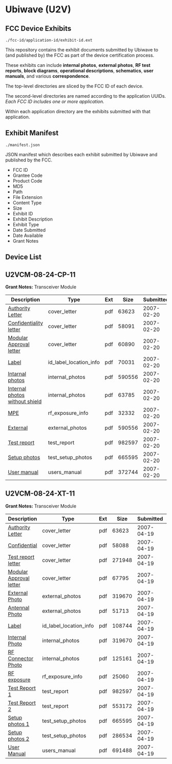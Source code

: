 # Ubiwave (U2V)
## FCC Device Exhibits

```
./fcc-id/application-id/exhibit-id.ext
```

This repository contains the exhibit documents submitted by Ubiwave to (and published by) the FCC as part of the device certification process.

These exhibits can include **internal photos**, **external photos**, **RF test reports**, **block diagrams**, **operational descriptions**, **schematics**, **user manuals**, and various **correspondence**.

The top-level directories are sliced by the FCC ID of each device.

The second-level directories are named according to the application UUIDs. *Each FCC ID includes one or more application.*

Within each application directory are the exhibits submitted with that application. 

## Exhibit Manifest

```
./manifest.json
```

JSON manifest which describes each exhibit submitted by Ubiwave and published by the FCC.

- FCC ID
- Grantee Code
- Product Code
- MD5
- Path
- File Extension
- Content Type
- Size
- Exhibit ID
- Exhibit Description
- Exhibit Type
- Date Submitted
- Date Available
- Grant Notes

## Device List
## U2VCM-08-24-CP-11
**Grant Notes:** Transceiver Module

| Description | Type | Ext | Size | Submitted | Available |
| ----------- | ---- | --- | ---- | --------- | --------- |
| [Authority Letter](U2VCM-08-24-CP-11/02f8982b16bf61728d8fe80a43ae719f/760722.pdf) | cover_letter | pdf | 63623 | 2007-02-20 | 2007-02-20 |
| [Confidentiality letter](U2VCM-08-24-CP-11/02f8982b16bf61728d8fe80a43ae719f/760723.pdf) | cover_letter | pdf | 58091 | 2007-02-20 | 2007-02-20 |
| [Modular Approval letter](U2VCM-08-24-CP-11/02f8982b16bf61728d8fe80a43ae719f/760724.pdf) | cover_letter | pdf | 60890 | 2007-02-20 | 2007-02-20 |
| [Label](U2VCM-08-24-CP-11/02f8982b16bf61728d8fe80a43ae719f/760726.pdf) | id_label_location_info | pdf | 70031 | 2007-02-20 | 2007-02-20 |
| [Intarnal photos](U2VCM-08-24-CP-11/02f8982b16bf61728d8fe80a43ae719f/760725.pdf) | internal_photos | pdf | 590556 | 2007-02-20 | 2007-02-20 |
| [Internal photos without shield](U2VCM-08-24-CP-11/02f8982b16bf61728d8fe80a43ae719f/760728.pdf) | internal_photos | pdf | 63785 | 2007-02-20 | 2007-02-20 |
| [MPE](U2VCM-08-24-CP-11/02f8982b16bf61728d8fe80a43ae719f/760731.pdf) | rf_exposure_info | pdf | 32332 | 2007-02-20 | 2007-02-20 |
| [External](U2VCM-08-24-CP-11/02f8982b16bf61728d8fe80a43ae719f/760725.pdf) | external_photos | pdf | 590556 | 2007-02-20 | 2007-02-20 |
| [Test report](U2VCM-08-24-CP-11/02f8982b16bf61728d8fe80a43ae719f/760733.pdf) | test_report | pdf | 982597 | 2007-02-20 | 2007-02-20 |
| [Setup photos](U2VCM-08-24-CP-11/02f8982b16bf61728d8fe80a43ae719f/760734.pdf) | test_setup_photos | pdf | 665595 | 2007-02-20 | 2007-02-20 |
| [User manual](U2VCM-08-24-CP-11/02f8982b16bf61728d8fe80a43ae719f/760735.pdf) | users_manual | pdf | 372744 | 2007-02-20 | 2007-02-20 |
## U2VCM-08-24-XT-11
**Grant Notes:** Transceiver Module

| Description | Type | Ext | Size | Submitted | Available |
| ----------- | ---- | --- | ---- | --------- | --------- |
| [Authority Letter](U2VCM-08-24-XT-11/b7ddf94c17d07072d39075a48df666e1/760722.pdf) | cover_letter | pdf | 63623 | 2007-04-19 | 2007-04-19 |
| [Confidential](U2VCM-08-24-XT-11/b7ddf94c17d07072d39075a48df666e1/782531.pdf) | cover_letter | pdf | 58088 | 2007-04-19 | 2007-04-19 |
| [Test report letter](U2VCM-08-24-XT-11/b7ddf94c17d07072d39075a48df666e1/782532.pdf) | cover_letter | pdf | 271948 | 2007-04-19 | 2007-04-19 |
| [Modular Approval letter](U2VCM-08-24-XT-11/b7ddf94c17d07072d39075a48df666e1/782533.pdf) | cover_letter | pdf | 67795 | 2007-04-19 | 2007-04-19 |
| [External Photo](U2VCM-08-24-XT-11/b7ddf94c17d07072d39075a48df666e1/782534.pdf) | external_photos | pdf | 319670 | 2007-04-19 | 2007-04-19 |
| [Antennal Photo](U2VCM-08-24-XT-11/b7ddf94c17d07072d39075a48df666e1/782535.pdf) | external_photos | pdf | 51713 | 2007-04-19 | 2007-04-19 |
| [Label](U2VCM-08-24-XT-11/b7ddf94c17d07072d39075a48df666e1/782536.pdf) | id_label_location_info | pdf | 108744 | 2007-04-19 | 2007-04-19 |
| [Internal Photo](U2VCM-08-24-XT-11/b7ddf94c17d07072d39075a48df666e1/782534.pdf) | internal_photos | pdf | 319670 | 2007-04-19 | 2007-04-19 |
| [RF Connector Photo](U2VCM-08-24-XT-11/b7ddf94c17d07072d39075a48df666e1/782538.pdf) | internal_photos | pdf | 125161 | 2007-04-19 | 2007-04-19 |
| [RF exposure](U2VCM-08-24-XT-11/b7ddf94c17d07072d39075a48df666e1/782542.pdf) | rf_exposure_info | pdf | 25060 | 2007-04-19 | 2007-04-19 |
| [Test Report 1](U2VCM-08-24-XT-11/b7ddf94c17d07072d39075a48df666e1/760733.pdf) | test_report | pdf | 982597 | 2007-04-19 | 2007-04-19 |
| [Test Report 2](U2VCM-08-24-XT-11/b7ddf94c17d07072d39075a48df666e1/782545.pdf) | test_report | pdf | 553172 | 2007-04-19 | 2007-04-19 |
| [Setup photos 1](U2VCM-08-24-XT-11/b7ddf94c17d07072d39075a48df666e1/760734.pdf) | test_setup_photos | pdf | 665595 | 2007-04-19 | 2007-04-19 |
| [Setup photos 2](U2VCM-08-24-XT-11/b7ddf94c17d07072d39075a48df666e1/782547.pdf) | test_setup_photos | pdf | 286534 | 2007-04-19 | 2007-04-19 |
| [User Manual](U2VCM-08-24-XT-11/b7ddf94c17d07072d39075a48df666e1/782548.pdf) | users_manual | pdf | 691488 | 2007-04-19 | 2007-04-19 |
